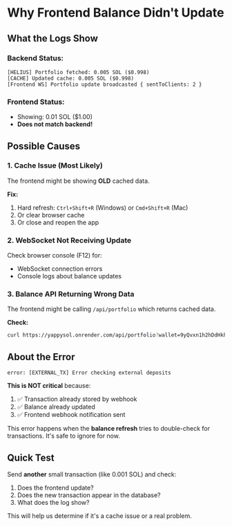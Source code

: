 # Why Frontend Balance Didn't Update

## What the Logs Show

### Backend Status:
```
[HELIUS] Portfolio fetched: 0.005 SOL ($0.998)
[CACHE] Updated cache: 0.005 SOL ($0.998)
[Frontend WS] Portfolio update broadcasted { sentToClients: 2 }
```

### Frontend Status:
- Showing: 0.01 SOL ($1.00)
- **Does not match backend!**

## Possible Causes

### 1. Cache Issue (Most Likely)
The frontend might be showing **OLD** cached data.

**Fix:**
1. Hard refresh: `Ctrl+Shift+R` (Windows) or `Cmd+Shift+R` (Mac)
2. Or clear browser cache
3. Or close and reopen the app

### 2. WebSocket Not Receiving Update
Check browser console (F12) for:
- WebSocket connection errors
- Console logs about balance updates

### 3. Balance API Returning Wrong Data
The frontend might be calling `/api/portfolio` which returns cached data.

**Check:**
```bash
curl https://yappysol.onrender.com/api/portfolio?wallet=9yQvxn1h2hDdHkhLxaY3UUFQPTyPvY1DhaMfqyZb1TPN
```

## About the Error

```
error: [EXTERNAL_TX] Error checking external deposits
```

**This is NOT critical** because:
1. ✅ Transaction already stored by webhook
2. ✅ Balance already updated
3. ✅ Frontend webhook notification sent

This error happens when the **balance refresh** tries to double-check for transactions. It's safe to ignore for now.

## Quick Test

Send **another** small transaction (like 0.001 SOL) and check:
1. Does the frontend update?
2. Does the new transaction appear in the database?
3. What does the log show?

This will help us determine if it's a cache issue or a real problem.
